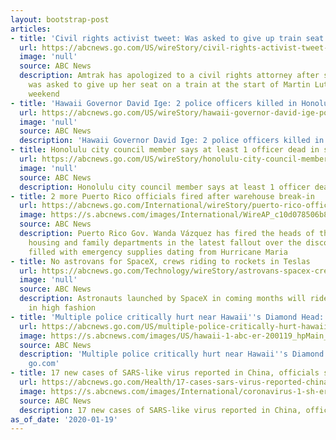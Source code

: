 ```yaml
---
layout: bootstrap-post
articles:
- title: 'Civil rights activist tweet: Was asked to give up train seat'
  url: https://abcnews.go.com/US/wireStory/civil-rights-activist-tweet-asked-give-train-seat-68391810
  image: 'null'
  source: ABC News
  description: Amtrak has apologized to a civil rights attorney after she said she
    was asked to give up her seat on a train at the start of Martin Luther King Jr.
    weekend
- title: 'Hawaii Governor David Ige: 2 police officers killed in Honolulu shooting'
  url: https://abcnews.go.com/US/wireStory/hawaii-governor-david-ige-police-officers-killed-honolulu-68391497
  image: 'null'
  source: ABC News
  description: 'Hawaii Governor David Ige: 2 police officers killed in Honolulu shooting'
- title: Honolulu city council member says at least 1 officer dead in shooting
  url: https://abcnews.go.com/US/wireStory/honolulu-city-council-member-officer-dead-shooting-68391490
  image: 'null'
  source: ABC News
  description: Honolulu city council member says at least 1 officer dead in shooting
- title: 2 more Puerto Rico officials fired after warehouse break-in
  url: https://abcnews.go.com/International/wireStory/puerto-rico-officials-fired-warehouse-breakiin-68391046
  image: https://s.abcnews.com/images/International/WireAP_c10d078506b84ed199629f08e872538a_16x9_992.jpg
  source: ABC News
  description: Puerto Rico Gov. Wanda Vázquez has fired the heads of the island’s
    housing and family departments in the latest fallout over the discovery of a warehouse
    filled with emergency supplies dating from Hurricane Maria
- title: No astrovans for SpaceX, crews riding to rockets in Teslas
  url: https://abcnews.go.com/Technology/wireStory/astrovans-spacex-crews-riding-rockets-teslas-68391146
  image: 'null'
  source: ABC News
  description: Astronauts launched by SpaceX in coming months will ride to their rockets
    in high fashion
- title: 'Multiple police critically hurt near Hawaii''s Diamond Head: Officials'
  url: https://abcnews.go.com/US/multiple-police-critically-hurt-hawaiis-diamond-head-officials/story?id=68390057
  image: https://s.abcnews.com/images/US/hawaii-1-abc-er-200119_hpMain_16x9_992.jpg
  source: ABC News
  description: 'Multiple police critically hurt near Hawaii''s Diamond Head: Officials
    go.com'
- title: 17 new cases of SARS-like virus reported in China, officials say
  url: https://abcnews.go.com/Health/17-cases-sars-virus-reported-china-officials/story?id=68388799
  image: https://s.abcnews.com/images/International/coronavirus-1-sh-er-200119_hpMain_16x9_992.jpg
  source: ABC News
  description: 17 new cases of SARS-like virus reported in China, officials say go.com
as_of_date: '2020-01-19'
---
```


